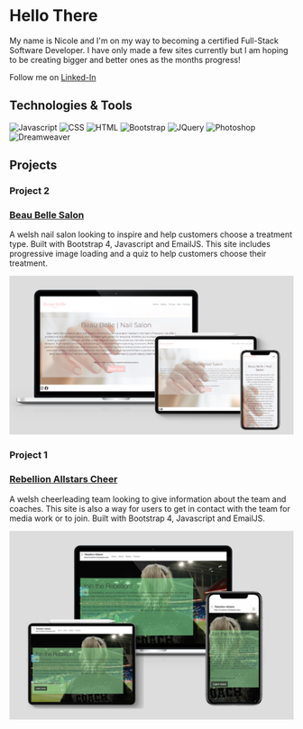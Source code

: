 # Hello There

My name is Nicole and I'm on my way to becoming a certified Full-Stack Software Developer. I have only made a few sites currently but I am hoping to be creating bigger and better ones as the months progress! 

Follow me on [Linked-In](https://nccadman19.github.io/beau-belle/)

## Technologies & Tools 

![Javascript][javascript-shield]
![CSS][css-shield]
![HTML][html-shield]
![Bootstrap][bootstrap-shield]
![JQuery][jquery-shield]
![Photoshop][photo-shield]
![Dreamweaver][dream-shield]

## Projects
### Project 2
### [Beau Belle Salon](https://nccadman19.github.io/beau-belle/)

A welsh nail salon looking to inspire and help customers choose a treatment type. Built with Bootstrap 4, Javascript and EmailJS. This site includes progressive image loading and a quiz to help customers choose their treatment. 

![Portfolio 2](/mockup-index.png)

### Project 1
### [Rebellion Allstars Cheer](https://nccadman19.github.io/rebellionallstarscheer/)

A welsh cheerleading team looking to give information about the team and coaches. This site is also a way for users to get in contact with the team for media work or to join. Built with Bootstrap 4, Javascript and EmailJS.

![Portfolio 1](/mockup-index-rebellion.jpeg)

<!----- Links ----->

[jquery-shield]: https://img.shields.io/badge/jQuery-0769AD?style=for-the-badge&logo=jquery&logoColor=white
[photo-shield]: https://img.shields.io/badge/Adobe%20Photoshop-31A8FF?style=for-the-badge&logo=Adobe%20Photoshop&logoColor=black
[dream-shield]: https://img.shields.io/badge/Adobe%20Dreamweaver-072401?style=for-the-badge&logo=Adobe%20Dreamweaver&logoColor=34F400
[css-shield]: https://img.shields.io/badge/CSS3-1572B6?style=for-the-badge&logo=css3&logoColor=white
[html-shield]: https://img.shields.io/badge/HTML5-E34F26?style=for-the-badge&logo=html5&logoColor=white
[javascript-shield]: https://img.shields.io/badge/JavaScript-323330?style=for-the-badge&logo=javascript&logoColor=F7DF1E
[bootstrap-shield]: https://img.shields.io/badge/Bootstrap-563D7C?style=for-the-badge&logo=bootstrap&logoColor=white
